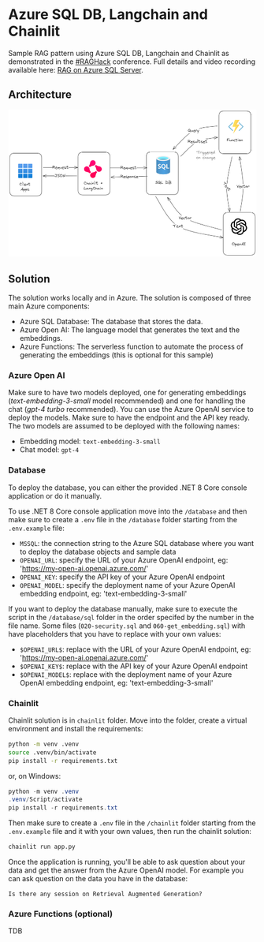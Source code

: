 # Azure SQL DB, Langchain and Chainlit

Sample RAG pattern using Azure SQL DB, Langchain and Chainlit as demonstrated in the [#RAGHack](https://github.com/microsoft/RAG_Hack) conference. Full details and video recording available here: [RAG on Azure SQL Server](https://github.com/microsoft/RAG_Hack/discussions/53).

## Architecture

![Architecture](./_assets/architecture.png)

## Solution

The solution works locally and in Azure. The solution is composed of three main Azure components:

- Azure SQL Database: The database that stores the data.
- Azure Open AI: The language model that generates the text and the embeddings.
- Azure Functions: The serverless function to automate the process of generating the embeddings (this is optional for this sample)


### Azure Open AI

Make sure to have two models deployed, one for generating embeddings (*text-embedding-3-small* model recommended) and one for handling the chat (*gpt-4 turbo* recommended). You can use the Azure OpenAI service to deploy the models. Make sure to have the endpoint and the API key ready. The two models are assumed to be deployed with the following names:

- Embedding model: `text-embedding-3-small`
- Chat model: `gpt-4`


### Database

To deploy the database, you can either the provided .NET 8 Core console application or do it manually.

To use .NET 8 Core console application move into the `/database` and then make sure to create a `.env` file in the `/database` folder starting from the `.env.example` file:

- `MSSQL`: the connection string to the Azure SQL database where you want to deploy the database objects and sample data
- `OPENAI_URL`: specify the URL of your Azure OpenAI endpoint, eg: 'https://my-open-ai.openai.azure.com/'
- `OPENAI_KEY`: specify the API key of your Azure OpenAI endpoint
- `OPENAI_MODEL`: specify the deployment name of your Azure OpenAI embedding endpoint, eg: 'text-embedding-3-small'

If you want to deploy the database manually, make sure to execute the script in the `/database/sql` folder in the order specifed by the number in the file name. Some files (`020-security.sql` and `060-get_embedding.sql`) with have placeholders that you have to replace with your own values:

- `$OPENAI_URL$`: replace with the URL of your Azure OpenAI endpoint, eg: 'https://my-open-ai.openai.azure.com/'
- `$OPENAI_KEY$`: replace with the API key of your Azure OpenAI endpoint
- `$OPENAI_MODEL$`: replace with the deployment name of your Azure OpenAI embedding endpoint, eg: 'text-embedding-3-small'

### Chainlit

Chainlit solution is in `chainlit` folder. Move into the folder, create a virtual environment and install the requirements:

```bash
python -m venv .venv
source .venv/bin/activate
pip install -r requirements.txt
```

or, on Windows: 

```PowerShell
python -m venv .venv
.venv/Script/activate
pip install -r requirements.txt
```

Then make sure to create a `.env` file in the `/chainlit` folder starting from the `.env.example` file and it with your own values, then run the chainlit solution:

```bash
chainlit run app.py
```

Once the application is running, you'll be able to ask question about your data and get the answer from the Azure OpenAI model. For example you can ask question on the data you have in the database:

```
Is there any session on Retrieval Augmented Generation?
```

### Azure Functions (optional)

TDB